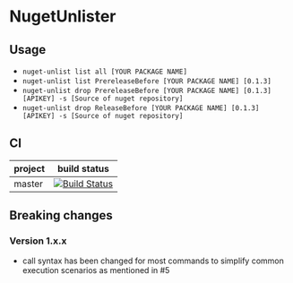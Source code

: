 # NugetUnlister

## Usage

- `nuget-unlist list all [YOUR PACKAGE NAME]`
- `nuget-unlist list PrereleaseBefore [YOUR PACKAGE NAME] [0.1.3] `
- `nuget-unlist drop PrereleaseBefore [YOUR PACKAGE NAME] [0.1.3] [APIKEY] -s [Source of nuget repository]`
- `nuget-unlist drop ReleaseBefore [YOUR PACKAGE NAME] [0.1.3] [APIKEY] -s [Source of nuget repository]`

## CI

| project        | build status           |
| ------------- |-------------|
| master | [![Build Status](https://dev.azure.com/taori/NugetUnlister/_apis/build/status/master?branchName=master)](https://dev.azure.com/taori/NugetUnlister/_build/latest?definitionId=14&branchName=master)|

## Breaking changes

### Version 1.x.x
- call syntax has been changed for most commands to simplify common execution scenarios as mentioned in #5
